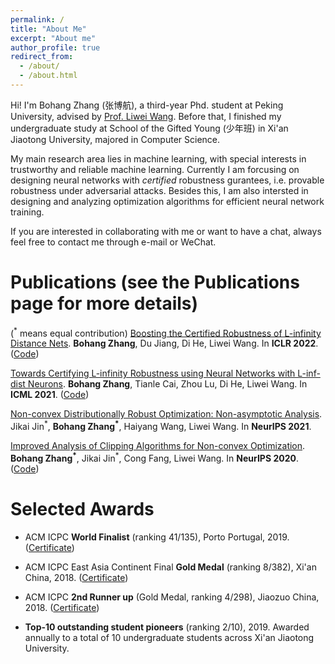 ```yaml
---
permalink: /
title: "About Me"
excerpt: "About me"
author_profile: true
redirect_from: 
  - /about/
  - /about.html
---
```


Hi! I'm Bohang Zhang (张博航), a third-year Phd. student at Peking University, advised by [Prof. Liwei Wang](http://www.liweiwang-pku.com/). Before that, I finished my undergraduate study at School of the Gifted Young (少年班) in Xi'an Jiaotong University, majored in Computer Science.

My main research area lies in machine learning, with special interests in trustworthy and reliable machine learning. Currently I am forcusing on designing neural networks with *certified* robustness gurantees, i.e. provable robustness under adversarial attacks. Besides this, I am also intersted in designing and analyzing optimization algorithms for efficient neural network training.

If you are interested in collaborating with me or want to have a chat, always feel free to contact me through e-mail or WeChat.


Publications (see the Publications page for more details)
======
(<sup>\*</sup> means equal contribution)
[Boosting the Certified Robustness of L-infinity Distance Nets](https://arxiv.org/abs/2110.06850). **Bohang Zhang**, Du Jiang, Di He, Liwei Wang. In **ICLR 2022**. ([Code](https://github.com/zbh2047/L_inf-dist-net-v2))

[Towards Certifying L-infinity Robustness using Neural Networks with L-inf-dist Neurons](https://arxiv.org/abs/2110.06850). **Bohang Zhang**, Tianle Cai, Zhou Lu, Di He, Liwei Wang. In **ICML 2021**. ([Code](https://github.com/zbh2047/L_inf-dist-net))

[Non-convex Distributionally Robust Optimization: Non-asymptotic Analysis](https://arxiv.org/abs/2110.12459). Jikai Jin<sup>\*</sup>, **Bohang Zhang<sup>\*</sup>**, Haiyang Wang, Liwei Wang. In **NeurIPS 2021**.

[Improved Analysis of Clipping Algorithms for Non-convex Optimization](https://arxiv.org/abs/2010.02519). **Bohang Zhang<sup>\*</sup>**, Jikai Jin<sup>\*</sup>, Cong Fang, Liwei Wang. In **NeurIPS 2020**. ([Code](https://github.com/zbh2047/clipping-algorithms))

Selected Awards
======

- ACM ICPC **World Finalist** (ranking 41/135), Porto Portugal, 2019. ([Certificate](/files/WorldFinalCertificate.pdf))

- ACM ICPC East Asia Continent Final **Gold Medal** (ranking 8/382), Xi'an China, 2018. ([Certificate](/files/ECFinalCertificate.pdf))

- ACM ICPC **2nd Runner up** (Gold Medal, ranking 4/298), Jiaozuo China, 2018. ([Certificate](/files/JiaozuoCertificate))

- **Top-10 outstanding student pioneers** (ranking 2/10), 2019. Awarded annually to a total of 10 undergraduate students across Xi'an Jiaotong University.

